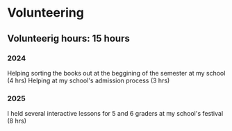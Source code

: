 # Volunteering

## Volunteerig hours: 15 hours

### 2024

Helping sorting the books out at the beggining of the semester at my school (4 hrs)
Helping at my school's admission process (3 hrs)


### 2025

I held several interactive lessons for 5 and 6 graders at my school's festival (8 hrs)